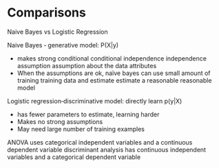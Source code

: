 Comparisons
===========

Naive Bayes vs Logistic Regression

Naive Bayes ‐ generative model: P(X|y)

* makes strong conditional conditional independence independence assumption assumption about
the data attributes
* When the assumptions are ok, naïve bayes can use small amount of training training data and estimate estimate a reasonable reasonable model

Logistic regression‐discriminative model: directly learn p(y|X)

* has fewer parameters to estimate, learning harder
* Makes no strong assumptions
* May need large number of training examples



ANOVA uses categorical independent variables and a continuous dependent variable
discriminant analysis has continuous independent variables and a categorical dependent variable